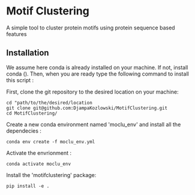 # Motif Clustering

A simple tool to cluster protein motifs using protein sequence based features

## Installation 

We assume here conda is already installed on your machine. If not, install conda (). Then, when you are ready type the following command to install this script :

First, clone the git repository to the desired location on your machine:
```
cd "path/to/the/desired/location
git clone git@github.com:DjampaKozlowski/MotifClustering.git 
cd MotifClustering/
```

Create a new conda environment named 'moclu_env' and install all the dependecies :
```
conda env create -f moclu_env.yml
```

Activate the envrionment :
```
conda activate moclu_env
```

Install the 'motifclustering' package:
```
pip install -e .
``` 
